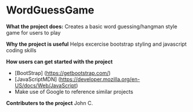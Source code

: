 # WordGuessGame
**What the project does:**
Creates a basic word guessing/hangman style game for users to play

**Why the project is useful**
Helps excercise bootstrap styling and javascript coding skills

**How users can get started with the project**
* [BootStrap] (https://getbootstrap.com/)
* [JavaScriptMDN] (https://developer.mozilla.org/en-US/docs/Web/JavaScript)
* Make use of Google to reference similar projects

**Contributers to the project**
John C.